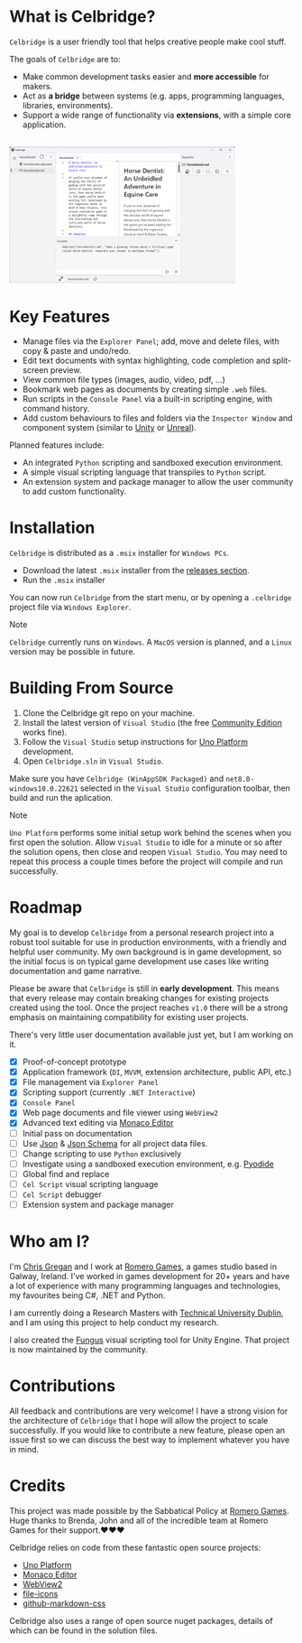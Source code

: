 # What is Celbridge?

`Celbridge` is a user friendly tool that helps creative people make cool stuff. 

The goals of `Celbridge` are to:

- Make common development tasks easier and **more accessible** for makers.
- Act as **a bridge** between systems (e.g. apps, programming languages, libraries, environments).
- Support a wide range of functionality via **extensions**, with a simple core application.

<br>
<a href="https://github.com/AnTulcha/Celbridge/blob/main/Docs/Images/CelbridgeScreenshot.png" alt="Celbridge screenshot">
  <img width="400" heigth="400" src="https://github.com/AnTulcha/Celbridge/blob/main/Docs/Images/CelbridgeScreenshot.png?raw=true">
</a>
<br>

# Key Features

- Manage files via the `Explorer Panel`; add, move and delete files, with copy & paste and undo/redo.
- Edit text documents with syntax highlighting, code completion and split-screen preview.
- View common file types (images, audio, video, pdf, ...)
- Bookmark web pages as documents by creating simple `.web` files.
- Run scripts in the `Console Panel` via a built-in scripting engine, with command history.
- Add custom behaviours to files and folders via the `Inspector Window` and component system (similar to [Unity](https://docs.unity3d.com/6000.0/Documentation/Manual/UsingTheInspector.html) or [Unreal](https://dev.epicgames.com/documentation/en-us/unreal-engine/level-editor-details-panel-in-unreal-engine)).

Planned features include:

- An integrated `Python` scripting and sandboxed execution environment.
- A simple visual scripting language that transpiles to `Python` script.
- An extension system and package manager to allow the user community to add custom functionality.

# Installation

`Celbridge` is distributed as a `.msix` installer for `Windows PCs`.

- Download the latest `.msix` installer from the [releases section](https://github.com/AnTulcha/Celbridge/releases).
- Run the `.msix` installer

You can now run `Celbridge` from the start menu, or by opening a `.celbridge` project file via `Windows Explorer`.

> [!NOTE]
> `Celbridge` currently runs on `Windows`. A `MacOS` version is planned, and a `Linux` version may be possible in future.

# Building From Source

1. Clone the Celbridge git repo on your machine.
2. Install the latest version of `Visual Studio` (the free [Community Edition]() works fine).
3. Follow the `Visual Studio` setup instructions for [Uno Platform](https://platform.uno/docs/articles/get-started-vs-2022.html?tabs=ubuntu1804) development.
4. Open `Celbridge.sln` in `Visual Studio`.

Make sure you have `Celbridge (WinAppSDK Packaged)` and `net8.0-windows10.0.22621` selected in the `Visual Studio` configuration toolbar, then build and run the aplication.

> [!NOTE]
> `Uno Platform` performs some initial setup work behind the scenes when you first open the solution. Allow `Visual Studio` to idle for a minute or so after the solution opens, then close and reopen `Visual Studio`. You may need to repeat this process a couple times before the project will compile and run successfully.

# Roadmap

My goal is to develop `Celbridge` from a personal research project into a robust tool suitable for use in production environments, with a friendly and helpful user community. My own background is in game development, so the initial focus is on typical game development use cases like writing documentation and game narrative.

Please be aware that `Celbridge` is still in **early development**. This means that every release may contain breaking changes for existing projects created using the tool. Once the project reaches `v1.0` there will be a strong emphasis on maintaining compatibility for existing user projects.

There's very little user documentation available just yet, but I am working on it.

- [x] Proof-of-concept prototype
- [x] Application framework (`DI`, `MVVM`, extension architecture, public API, etc.)
- [x] File management via `Explorer Panel`
- [x] Scripting support (currently `.NET Interactive`)
- [x] `Console Panel`
- [x] Web page documents and file viewer using `WebView2`
- [x] Advanced text editing via [Monaco Editor]( https://microsoft.github.io/monaco-editor/)
- [ ] Initial pass on documentation
- [ ] Use [Json](https://www.json.org/json-en.html) & [Json Schema](https://json-schema.org/) for all project data files.
- [ ] Change scripting to use `Python` exclusively
- [ ] Investigate using a sandboxed execution environment, e.g. [Pyodide](https://pyodide.org)
- [ ] Global find and replace
- [ ] `Cel Script` visual scripting language
- [ ] `Cel Script` debugger
- [ ] Extension system and package manager

# Who am I?

I'm [Chris Gregan](https://github.com/chrisgregan) and I work at [Romero Games](https://romerogames.com/), a games studio based in Galway, Ireland. I've worked in games development for 20+ years and have a lot of experience with many programming languages and technologies, my favourites being C#, .NET and Python.

I am currently doing a Research Masters with [Technical University Dublin](https://www.tudublin.ie/), and I am using this project to help conduct my research.

I also created the [Fungus](https://github.com/snozbot/fungus) visual scripting tool for Unity Engine. That project is now maintained by the community.

# Contributions

All feedback and contributions are very welcome! I have a strong vision for the architecture of `Celbridge` that I hope will allow the project to scale successfully. If you would like to contribute a new feature, please open an issue first so we can discuss the best way to implement whatever you have in mind.

# Credits

This project was made possible by the Sabbatical Policy at [Romero Games](https://romerogames.com/). Huge thanks to Brenda, John and all of the incredible team at Romero Games for their support.❤️❤️❤️

Celbridge relies on code from these fantastic open source projects:

- [Uno Platform](https://platform.uno) 
- [Monaco Editor](https://microsoft.github.io/monaco-editor)
- [WebView2](https://github.com/MicrosoftEdge/WebView2Browser)
- [file-icons](https://github.com/file-icons/vscode/blob/master/LICENSE.md)
- [github-markdown-css](https://github.com/sindresorhus/github-markdown-css/blob/main/license)

Celbridge also uses a range of open source nuget packages, details of which can be found in the solution files.
